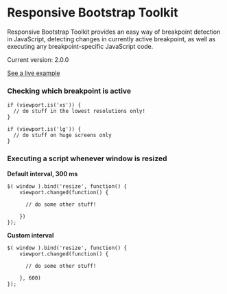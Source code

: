 # Responsive Bootstrap Toolkit


Responsive Bootstrap Toolkit provides an easy way of breakpoint detection in JavaScript, detecting changes in currently active breakpoint, as well as executing any breakpoint-specific JavaScript code.

Current version: 2.0.0

[See a live example](http://codepen.io/dih/full/ivECj)

### Checking which breakpoint is active

    if (viewport.is('xs')) {
      // do stuff in the lowest resolutions only!
    }
   
    if (viewport.is('lg')) {
      // do stuff on huge screens only
    }
     
    
### Executing a script whenever window is resized

**Default interval, 300 ms**

    $( window ).bind('resize', function() {
        viewport.changed(function() {
        
          // do some other stuff!
          
        })
    });


**Custom interval**

    $( window ).bind('resize', function() {
        viewport.changed(function() {
        
          // do some other stuff!
          
        }, 600)
    });

